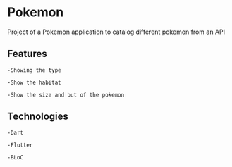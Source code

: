 # Pokemon 

Project of a Pokemon application to catalog different pokemon from an API

## Features 

    -Showing the type 
  
    -Show the habitat 
  
    -Show the size and but of the pokemon
  
## Technologies

    -Dart
  
    -Flutter 
  
    -BLoC

